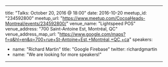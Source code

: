 ---
title:  "Talks: October 20, 2016 @ 18:00"
date:   2016-10-20
meetup_id: "234592800"
meetup_url: "https://www.meetup.com/CocoaHeads-Montreal/events/234592800/"
venue_name: "Lightspeed POS"
venue_address: "700 Saint-Antoine Est, Montréal, QC"
venue_address_map_url: "https://www.google.com/maps?f=q&hl=en&q=700+rue+St-Antoine+Est,+Montréal,+QC,+ca"
speakers:
  - name: "Richard Martin"
    title: "Google Firebase"
    twitter: richardgmartin
  - name: "We are looking for more speakers!"
  ---
